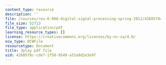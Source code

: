 ```yaml
---
content_type: resource
description: ''
file: /courses/res-6-008-digital-signal-processing-spring-2011/4260578ccde71f509549a31a9d2e3e97_AsSsGjaBbas.pdf
file_size: 52713
file_type: application/pdf
learning_resource_types: []
license: https://creativecommons.org/licenses/by-nc-sa/4.0/
ocw_type: OCWFile
resourcetype: Document
title: 3play pdf file
uid: 4260578c-cde7-1f50-9549-a31a9d2e3e97
---
```

